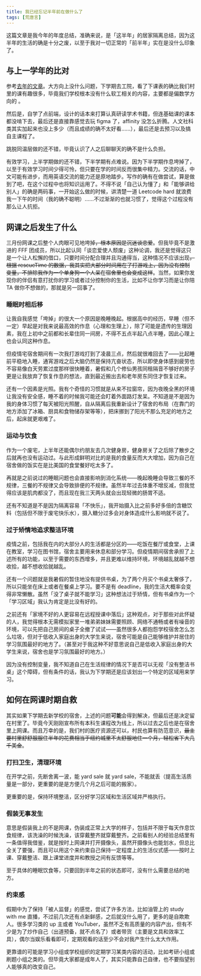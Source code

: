 ```yaml
---
title: 我已经忘记半年前在做什么了
tags: [荒唐言]
---
```


这篇文章是我今年的年度总结，准确来说，是「这半年」的居家隔离总结，因为这半年的生活的确是十分之废，以至于我对一切正常的「前半年」实在是没什么印象了。

## 与上一学年的比对

参考[去年的文章](https://sheronw.xyz/blog/2019/05/21/bye_sophomore/)。大方向上没什么问题，下学期去工院，看了下课表的确比我们村里的课有趣很多，毕竟我们学校根本没有什么软工相关的内容，主要都是偏数学方向的 。

然后是，自学了点前端，设计的话本来打算认真研读学术书籍，但连基础课的课本都没啃下去，最后还是直接靠感觉去玩 figma 了，affinity 没怎么折腾。人文社科类其实加起来也没上多少（而且成绩的确不太好看……），最后还是去预习以及搞自主课程了。

跳脱同温层做的还不错，毕竟认识了人之后聊聊天的确不是什么负担。

<!--truncate-->

有效学习，上半学期做的还不错，下半学期有点难说。因为下半学期作息垮掉了，以至于有效学习时间少得可怜，但只要在学的时间反而很集中精力。交流的话，中文可能有进步，而用英语交流的能力还是原地踏步。写作的确有在做尝试，算是做到了吧，在这个过程中也将知识运用了。不得不说「自己认为懂了」和「能够讲给别人」的确是两码事，一开始这么做的时候，讲清楚一道 Leetcode hard 就浪费我一下午的时间（我的确不聪明）……不过渐渐的也就习惯了，觉得这个过程没有那么让人抗拒。

## 网课之后发生了什么

三月份网课之后整个人肉眼可见地垮掉<del>，根本原因是沉迷谈恋爱</del>。但我毕竟不是激进的 FFF 团成员，所以比起认同「谈恋爱使人颓废」这种论调，我还是觉得这只是一个让人松懈的借口，只要时间分配合理并且沟通得当，这种情况不应该出现<del>，根据 rescueTime 的数据，我其实把大部分时间用在了打游戏上，因为没有控制变量，不排除我作为一个单身狗一个人呆在宿舍里也会变成这样</del>。当然，如果你发现你的伴侣有意打扰你的学习或者过分控制你的生活，比如不让你学习而是让你陪 TA 做你不想做的，那就是另一回事了。

### 睡眠时相后移

让我自我感觉「垮掉」的很大一个原因是晚睡晚起。根据高中的经历，早睡（但不一定）早起是对我来说最高效的作息（心理和生理上），除了可能是遗传的生理因素，我在上初中之前都和长辈住同一间房，不得不五点半起八点半睡，因此心理上也会认同这种作息。

但疫情宅宿舍期间有一次我打游戏打到了凌晨三点，然后就很难回去了——比起睡前平稳地入睡，通宵游戏之后大脑仍然是保持亢奋状态，所以即使身体感到疲劳也不容易像白天劳累过度那样很快睡着，暑假和几个修仙男孩同租隔音不够好的房子更是让我放弃了恢复作息的想法，直到最近搬出去和老年房东同住才恢复过来。

还有一个因素是光照。我有个奇怪的习惯就是从来不拉窗帘，因为夜晚全黑的环境让我没有安全感，睡不着的时候我可能还会盯着外面路灯发呆。不知道是不是因为我的身体习惯了每天被阳光照醒，自从隔离后我重新设计了宿舍的布局（在靠门的地方添加了冰箱、厨具和食物储存架等等），把床挪到了阳光不那么充足的地方之后，起床就更艰难了。

### 运动与饮食

作为一个废宅，上半年还能偶尔约朋友去几次健身房，健身房关了之后除了散步之后就再也没有运动过。与此形成鲜明对比的是我的食量反而大大增加，因为自己在宿舍做的饭实在是比美国的食堂餐好吃太多了。

再就是之前说过的睡眠问题也会直接影响到消化系统——晚起晚睡会导致三餐的不规律，三餐的不规律又会导致排便的不规律。虽然半年过去体重不增反减，但我觉得应该是肌肉都没了，而且现在我三天两头就会出现轻微的肠胃不适。

还有不知道是不是因为隔离容易「不快乐」，我开始摄入比之前多好多倍的含糖饮料（包括但不限于废宅快乐水），摄入糖分过多会对身体造成什么影响就不说了。

### 过于矫情地追求整洁环境

疫情之前，包括我在内的大部分人的生活都是分区的——吃饭在餐厅或食堂，上课在教室，学习在图书馆，宿舍主要用来休息和部分学习。但疫情期间宿舍承担了上述所有的功能，以至于需要的东西增多，并且更难以维持环境，环境越乱就越不想收拾，越不想收拾就越乱。

还有一个问题就是我暑假的暂住地没有提供书桌，为了两个月买个书桌太奢侈了，所以只能坐在床上或者在餐桌上学习。要不是有 deadline，我的生活大概率会变得非常懒散。虽然「没了桌子就不能学习」这种想法过于矫情，但有书桌作为一个「学习区域」我认为肯定是比没有好的。

之前还有「家境不好的人更容易在远程授课中落后」这种观点，对于那些对此怀疑的人，我觉得根本无需模拟家里一堆弟弟妹妹需要照顾、网络不通畅或者有噪音的环境，可以先把自己房间的桌子全撤了试试——虽然很多人都抱怨学校宿舍怎么怎么垃圾，但对于低收入家庭出身的大学生来说，宿舍可能是自己能够维护并居住的学习氛围最好的地方了。（甚至对于我这种不好意思说自己是低收入家庭出身的大学生来说，宿舍也是学习氛围最好的地方。）

因为没有控制变量，我不知道自己在生活规律的情况下是否可以无视「没有整洁书桌」这个障碍，但有条件的话，我认为下学期还是应该划出一个特定的区域用来学习。

## 如何在网课时期自救

其实如果下学期去新学校的宿舍，上述的问题**可能**会得到解决，但最后还是决定留在村里了。毕竟今天刚刚宣布所有本科生课程改为线上，所以过去之后也是在宿舍里上网课。而且万幸的是，我们村的医疗资源还可以，村民也算有防范意识，<del>最主要村里舒舒服服住半年的花费相当于纽约城里不太舒服地住一个月，轻松省下大几千美金</del>。

### 打扫卫生，清理环境

在开学之前，先断舍离一波，能 yard sale 就 yard sale，不能就丢（提高生活质量是一部分，更重要的是是方便几个月之后可能的搬家）。

更重要的是，保持环境整洁，区分好学习区域和生活区域并严格执行。

### 假装无事发生

意思是假装我上的不是网课，伪装成正常上大学的样子，包括并不限于每天作息饮食规律，该洗澡的时候洗澡，该穿戴整齐就穿戴整齐。之前看别人的经验总结里有一条值得我借鉴，就是按时上网课并打开摄像头，虽然开摄像头也能划水，但总比全关了要强，而且可以用这个来约束自己保持一定程度上的生活仪式感——按时上课、穿戴整洁、跟上课堂进度并和教授之间有反馈等等。

至于具体的睡眠饮食等，只要回到半年之前的状态即可，没有什么需要总结的地方。

### 约束感

假期中为了保持「被人监督」的感觉，尝试了许多方法，比如油管上的 study with me 直播，不过前几次还有点新鲜感，之后就没什么用了，更多的是自欺欺人。很多学习类的 up 主或者 YouTuber，虽然不乏有高质量的内容产出，但有不少是为了炒作自己（出道预备，就不点名了）或者带货（主要是文具和效率工具），偶尔当娱乐看看即可，定期观看的话至少不会对我产生什么太大作用。

更靠谱的可能是学习小组或学校组织的定期学习某类内容的活动，比如考研小组或刷题小组之类的。但毕竟大家都是成年人了，其实只能靠自己自律，也不要指望别人能够真的改变自己。
